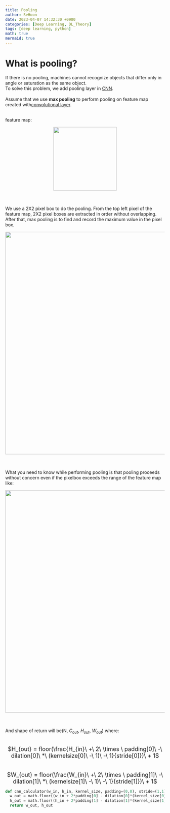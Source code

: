 ```yaml
---
title: Pooling
author: SeHoon
date: 2023-04-07 14:32:30 +0900
categories: [Deep Learning, DL_Theory]
tags: [deep learning, python]
math: true
mermaid: true
---
```


# What is pooling?
If there is no pooling, machines cannot recognize objects that differ only in angle or saturation as the same object.<br>
To solve this problem, we add pooling layer in [CNN](https://csh970605.github.io/posts/CNN/).
<br>
<br>
Assume that we use **max pooling** to perform pooling on feature map created with[convolutional layer](https://csh970605.github.io/posts/Convolution_Operation/).<br>
<br>

feature map:
<center>
<img src="https://user-images.githubusercontent.com/28240052/231751803-60c857ee-9882-4c4b-8495-66584245f3b6.png" width=200>
</center>
<br><br>

We use a 2X2 pixel box to do the pooling. From the top left pixel of the feature map, 2X2 pixel boxes are extracted in order without overlapping.<br>
After that, max pooling is to find and record the maximum value in the pixel box.
<center>
<img src="https://user-images.githubusercontent.com/28240052/231752047-eac867be-2fc8-4e41-ab53-8f28a2606608.png" width=700>
</center>
<br><br>

What you need to know while performing pooling is that pooling proceeds without concern even if the pixelbox exceeds the range of the feature map like:
<center>
<img src="https://user-images.githubusercontent.com/28240052/231752194-67e6f208-83b9-42e9-ad5b-c7d0a9762aff.png" width=700>
</center>
<br><br>

And shape of return will be(N, $C_{out}$, $H_{out}$, $W_{out}$) where:<br>
<br>

<center>
<font size=4>

$H_{out} = floor(\frac{H_{in}\ +\ 2\  \times \ padding[0]\ -\ dilation[0]\ *\ (kernelsize[0]\ -\ 1)\ -\ 1}{stride[0]})\ + 1$
<br><br>

$W_{out} = floor(\frac{W_{in}\ +\ 2\  \times \ padding[1]\ -\ dilation[1]\ *\ (kernelsize[1]\ -\ 1)\ -\ 1}{stride[1]})\ + 1$
</font>
</center>

```py
def cnn_calculator(w_in, h_in, kernel_size, padding=(0,0), stride=(1,1), dilation=(1,1)):
  w_out = math.floor((w_in + 2*padding[0] - dilation[0]*(kernel_size[0] - 1) - 1) / stride[0]) + 1
  h_out = math.floor((h_in + 2*padding[1] - dilation[1]*(kernel_size[1] - 1) - 1) / stride[1]) + 1
  return w_out, h_out
```
